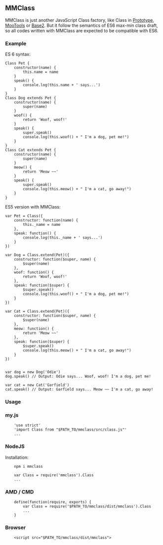 ## MMClass ##

MMClass is just another JavaScript Class factory,
like Class in [Prototype](http://prototypejs.org/learn/class-inheritance),
[MooTools](http://mootools.net/docs/core/Class/Class) or
[Base2](http://base2.googlecode.com/svn/version/1.0.2/doc/base2.html#/doc/!base2.Base).
But it follow the semantics of ES6 max-min class draft,
so all codes written with MMClass are expected to be compatible with ES6.

### Example ###
ES 6 syntax:
```
Class Pet {
	constructor(name) {
		this.name = name
	}
	speak() {
		console.log(this.name + ' says...')
	}
}
Class Dog extends Pet {
	constructor(name) {
		super(name)
	}
	woof() {
		return 'Woof, woof!'
	}
	speak() {
		super.speak()
		console.log(this.woof() + " I'm a dog, pet me!")
	}
}
Class Cat extends Pet {
	constructor(name) {
		super(name)
	}
	meow() {
		return 'Meow ~~'
	}
	speak() {
		super.speak()
		console.log(this.meow() + " I'm a cat, go away!")
	}
}
```

ES5 version with MMClass:
```
var Pet = Class({
	constructor: function(name) {
		this._name = name
	},
	speak: function() {
		console.log(this._name + ' says...')
	}
})

var Dog = Class.extend(Pet)({
	constructor: function($super, name) {
		$super(name)
	},
	woof: function() {
		return 'Woof, woof!'
	},
	speak: function($super) {
		$super.speak()
		console.log(this.woof() + " I'm a dog, pet me!")
	}
})

var Cat = Class.extend(Pet)({
	constructor: function($super, name) {
		$super(name)
	},
	meow: function() {
		return 'Meow ~~'
	},
	speak: function($super) {
		$super.speak()
		console.log(this.meow() + " I'm a cat, go away!")
	}
})


var dog = new Dog('Odie')
dog.speak() // Output: Odie says... Woof, woof! I'm a dog, pet me!

var cat = new Cat('Garfield')
cat.speak() // Output: Garfield says... Meow ~~ I'm a cat, go away!
```

### Usage ###

### my.js ###
```
	'use strict'
	'import Class from "$PATH_TO/mmclass/src/class.js"'
	...
```

### NodeJS ###

Installation:
```
	npm i mmclass
```
```
	var Class = require('mmclass').Class
	...
```

### AMD / CMD ###
```
	define(function(require, exports) {
		var Class = require('$PATH_TO/mmclass/dist/mmclass').Class
		...
	}
```

### Browser ###

```
	<script src="$PATH_TO/mmclass/dist/mmclass">
```